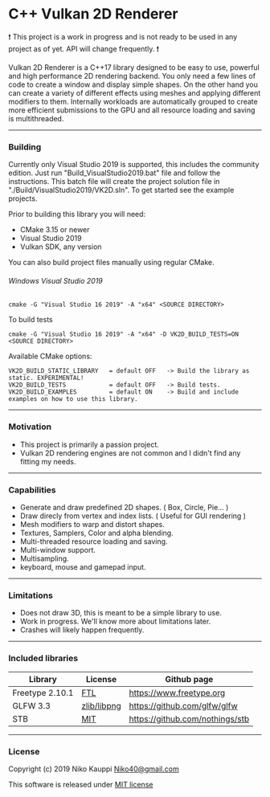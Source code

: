 
# C++ Vulkan 2D Renderer

:exclamation: This project is a work in progress and is not ready to be used in any project as of yet. API will change frequently. :exclamation:

Vulkan 2D Renderer is a C++17 library designed to be easy to use, powerful and high performance 2D rendering backend.
You only need a few lines of code to create a window and display simple shapes.
On the other hand you can create a variety of different effects using meshes and applying different modifiers to them.
Internally workloads are automatically grouped to create more efficient submissions to the GPU and all resource loading and saving is multithreaded.

------

### Building

Currently only Visual Studio 2019 is supported, this includes the community edition. Just run "Build_VisualStudio2019.bat" file and follow the instructions. This batch file will create the project solution file in "./Build/VisualStudio2019/VK2D.sln".
To get started see the example projects.

Prior to building this library you will need:
- CMake 3.15 or newer
- Visual Studio 2019
- Vulkan SDK, any version

You can also build project files manually using regular CMake.

###### Windows Visual Studio 2019
```
cmake -G "Visual Studio 16 2019" -A "x64" <SOURCE DIRECTORY>
```

To build tests
```
cmake -G "Visual Studio 16 2019" -A "x64" -D VK2D_BUILD_TESTS=ON <SOURCE DIRECTORY>
```

Available CMake options:
```
VK2D_BUILD_STATIC_LIBRARY   = default OFF   -> Build the library as static. EXPERIMENTAL!
VK2D_BUILD_TESTS            = default OFF   -> Build tests.
VK2D_BUILD_EXAMPLES         = default ON    -> Build and include examples on how to use this library.
```

------

### Motivation

- This project is primarily a passion project.
- Vulkan 2D rendering engines are not common and I didn't find any fitting my needs.

------

### Capabilities

- Generate and draw predefined 2D shapes. ( Box, Circle, Pie... )
- Draw direcly from vertex and index lists. ( Useful for GUI rendering )
- Mesh modifiers to warp and distort shapes.
- Textures, Samplers, Color and alpha blending.
- Multi-threaded resource loading and saving.
- Multi-window support.
- Multisampling.
- keyboard, mouse and gamepad input.

------

### Limitations

- Does not draw 3D, this is meant to be a simple library to use.
- Work in progress. We'll know more about limitations later.
- Crashes will likely happen frequently.

------

### Included libraries

| Library | License | Github page |
| --- | --- | --- |
| Freetype 2.10.1 | [FTL](ExternalLibraries/freetype-2.10.1/docs/FTL.TXT) | https://www.freetype.org |
| GLFW 3.3 | [zlib/libpng](ExternalLibraries/glfw-3.3/LICENSE.md) | https://github.com/glfw/glfw |
| STB | [MIT](ExternalLibraries/stb/LICENSE.md) | https://github.com/nothings/stb |

------

### License

Copyright (c) 2019 Niko Kauppi Niko40@gmail.com

This software is released under [MIT license](LICENSE.md)

